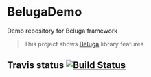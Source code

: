 BelugaDemo
==========

Demo repository for Beluga framework

> This project shows [Beluga](https://github.com/HaxeBeluga/Beluga) library features

## Travis status [![Build Status](https://travis-ci.org/HaxeBeluga/BelugaDemo.png?branch=master)](https://travis-ci.org/HaxeBeluga/BelugaDemo) ##
